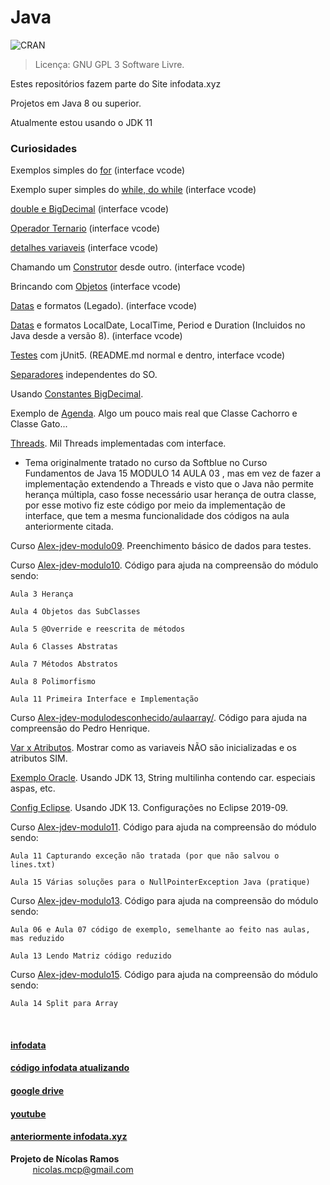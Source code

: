 # Java


![CRAN](https://img.shields.io/badge/%20LICENSE%20-GPL%203-blue.svg?style=for-the-badge)


> Licença: GNU GPL 3 Software Livre.

Estes repositórios fazem parte do Site infodata.xyz

Projetos em Java 8 ou superior.


Atualmente estou usando o JDK 11


### Curiosidades

Exemplos simples do [for](https://github1s.com/NicolasMCP/Java/blob/master/Elementar/src/xyz/infodata/LoopFor.java) (interface vcode)

Exemplo super simples do [while, do while](https://github1s.com/NicolasMCP/Java/blob/master/Elementar/src/xyz/infodata/Loops.java) (interface vcode)

[double e BigDecimal](https://github1s.com/NicolasMCP/Java/blob/master/Elementar/src/xyz/infodata/Main_Math.java) (interface vcode)

[Operador Ternario](https://github1s.com/NicolasMCP/Java/blob/master/Elementar/src/xyz/infodata/OperadorTernario.java) (interface vcode)

[detalhes variaveis](https://github1s.com/NicolasMCP/Java/blob/master/Elementar/src/xyz/infodata/Variaveis.java) (interface vcode)

Chamando um [Construtor](https://github1s.com/NicolasMCP/Java/blob/master/Elementar/src/xyz/infodata/construtor/Aplicacao.java) desde outro. (interface vcode)

Brincando com [Objetos](https://github1s.com/NicolasMCP/Java/blob/master/Elementar/src/xyz/infodata/objetos/Aplicacao.java) (interface vcode) 

[Datas](https://github1s.com/NicolasMCP/Java/blob/master/Elementar/src/xyz/infodata/data/Aplicacao.java) e formatos (Legado). (interface vcode)

[Datas](https://github1s.com/NicolasMCP/Java/blob/master/Elementar/src/xyz/infodata/data/thread/safe/App.java) e formatos LocalDate, LocalTime, Period e Duration (Incluidos no Java desde a versão 8). (interface vcode)

[Testes](https://github.com/NicolasMCP/Java/blob/master/Elementar/src/xyz/infodata/testesjunit/README.md) com jUnit5. (README.md normal e dentro, interface vcode)

[Separadores](Elementar/src/xyz/infodata/teste/codigo/Separadores.java) independentes do SO.

Usando [Constantes BigDecimal](Elementar/src/xyz/infodata/constantes/bigdecimal).

Exemplo de [Agenda](Elementar/src/xyz/infodata/agenda). Algo um pouco mais real que Classe Cachorro e Classe Gato...

[Threads](Elementar/src/xyz/infodata/threads). Mil Threads implementadas com interface.
* Tema originalmente tratado no curso da Softblue no Curso Fundamentos de Java 15 MODULO 14 AULA 03 , mas em vez de fazer a implementação extendendo a Threads e visto que o Java não permite herança múltipla, caso fosse necessário usar herança de outra classe, por esse motivo fiz este código por meio da implementação de interface, que tem a mesma funcionalidade dos códigos na aula anteriormente citada.

Curso [Alex-jdev-modulo09](Elementar/src/xyz/infodata/alex_jdev/modulo09). Preenchimento básico de dados para testes.

Curso [Alex-jdev-modulo10](Elementar/src/xyz/infodata/alex_jdev/modulo10). Código para ajuda na compreensão do módulo sendo:
                   
    Aula 3 Herança
				   
    Aula 4 Objetos das SubClasses
				   
    Aula 5 @Override e reescrita de métodos
				   
    Aula 6 Classes Abstratas
				   
    Aula 7 Métodos Abstratos
				   
    Aula 8 Polimorfismo
				   
    Aula 11 Primeira Interface e Implementação

Curso [Alex-jdev-modulodesconhecido/aulaarray/](Elementar/src/xyz/infodata/alex_jdev/modulodesconhecido/aulaarray/). Código para ajuda na compreensão do Pedro Henrique.

[Var x Atributos](Elementar/src/xyz/infodata/atributosxvar/). Mostrar como as variaveis NÃO são inicializadas e os atributos SIM.

[Exemplo Oracle](Elementar/src/oracle/). Usando JDK 13, String multilinha contendo car. especiais aspas, etc.

[Config Eclipse](Elementar/src/a/config/eclipse/README.md). Usando JDK 13. Configurações no Eclipse 2019-09.

Curso [Alex-jdev-modulo11](Elementar/src/xyz/infodata/alex_jdev/modulo11). Código para ajuda na compreensão do módulo sendo:

    Aula 11 Capturando exceção não tratada (por que não salvou o lines.txt)

    Aula 15 Várias soluções para o NullPointerException Java (pratique)

Curso [Alex-jdev-modulo13](Elementar/src/xyz/infodata/alex_jdev/modulo13). Código para ajuda na compreensão do módulo sendo:

    Aula 06 e Aula 07 código de exemplo, semelhante ao feito nas aulas, mas reduzido

    Aula 13 Lendo Matriz código reduzido

Curso [Alex-jdev-modulo15](Elementar/src/xyz/infodata/alex_jdev/modulo15/aula14/SplitArray.java). Código para ajuda na compreensão do módulo sendo:

    Aula 14 Split para Array

<br/>

#### [infodata](https://nicolasmcp.github.io/infodata/)


#### [código infodata atualizando](https://github.com/NicolasMCP/infodata/blob/main/README.md)


#### [google drive](https://drive.google.com/drive/folders/0B8C7-DYa7vcUUVRzanFhZENMTFU)


#### [youtube](https://www.youtube.com/channel/UCYI7lWiyTmdY8vU6Ub1LZAw)


#### [anteriormente infodata.xyz](https://github.com/NicolasMCP/infodata.xyz/blob/master/README.md)


**Projeto de Nícolas Ramos**
<br/>
&nbsp;&nbsp;&nbsp;&nbsp;&nbsp;&nbsp;&nbsp;&nbsp;&nbsp;[nicolas.mcp@gmail.com](mailto:nicolas.mcp@gmail.com)


